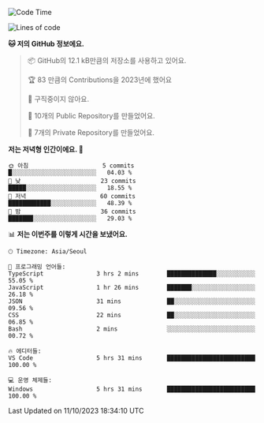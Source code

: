   <!--START_SECTION:waka-->
![Code Time](http://img.shields.io/badge/Code%20Time-224%20hrs%2052%20mins-blue)

![Lines of code](https://img.shields.io/badge/%EC%A0%80%EB%8A%94%20%EC%97%AC%ED%83%9C%EA%B9%8C%EC%A7%80%20-165.9%20thousand%20%EC%A4%84%EC%9D%98%20%EC%BD%94%EB%93%9C%EB%A5%BC%20%EC%9E%91%EC%84%B1%ED%96%88%EC%96%B4%EC%9A%94.-blue)

**🐱 저의 GitHub 정보에요.** 

> 📦 GitHub의 12.1 kB만큼의 저장소를 사용하고 있어요. 
 > 
> 🏆 83 만큼의 Contributions을 2023년에 했어요
 > 
> 🚫 구직중이지 않아요.
 > 
> 📜 10개의 Public Repository를 만들었어요. 
 > 
> 🔑 7개의 Private Repository를 만들었어요. 
 > 
**저는 저녁형 인간이에요. 🦉** 

```text
🌞 아침                     5 commits           █░░░░░░░░░░░░░░░░░░░░░░░░   04.03 % 
🌆 낮　                     23 commits          █████░░░░░░░░░░░░░░░░░░░░   18.55 % 
🌃 저녁                     60 commits          ████████████░░░░░░░░░░░░░   48.39 % 
🌙 밤　                     36 commits          ███████░░░░░░░░░░░░░░░░░░   29.03 % 
```


📊 **저는 이번주를 이렇게 시간을 보냈어요.** 

```text
🕑︎ Timezone: Asia/Seoul

💬 프로그래밍 언어들: 
TypeScript               3 hrs 2 mins        ██████████████░░░░░░░░░░░   55.05 % 
JavaScript               1 hr 26 mins        ███████░░░░░░░░░░░░░░░░░░   26.18 % 
JSON                     31 mins             ██░░░░░░░░░░░░░░░░░░░░░░░   09.56 % 
CSS                      22 mins             ██░░░░░░░░░░░░░░░░░░░░░░░   06.85 % 
Bash                     2 mins              ░░░░░░░░░░░░░░░░░░░░░░░░░   00.72 % 

🔥 에디터들: 
VS Code                  5 hrs 31 mins       █████████████████████████   100.00 % 

💻 운영 체제들: 
Windows                  5 hrs 31 mins       █████████████████████████   100.00 % 
```


 Last Updated on 11/10/2023 18:34:10 UTC
<!--END_SECTION:waka-->

